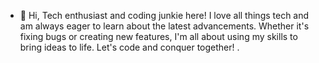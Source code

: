 - 👋 Hi, Tech enthusiast and coding junkie here! I love all things tech and am always eager to learn about the latest advancements. Whether it's fixing bugs or creating new features, I'm all about using my skills to bring ideas to life. Let's code and conquer together!
.

<!---
PavsterUK/PavsterUK is a ✨ special ✨ repository because its `README.md` (this file) appears on your GitHub profile.
You can click the Preview link to take a look at your changes.
--->
